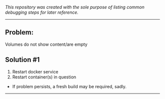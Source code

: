 *This repository was created with the sole purpose of listing common debugging steps for later reference.*

---

## Problem:

Volumes do not show content/are empty

## Solution #1

1. Restart docker service
2. Restart container(s) in question
 - If problem persists, a fresh build may be required, sadly.

---
